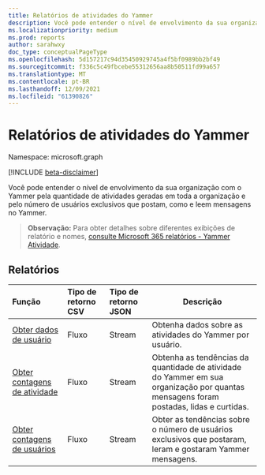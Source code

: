 ```yaml
---
title: Relatórios de atividades do Yammer
description: Você pode entender o nível de envolvimento da sua organização com o Yammer pela quantidade de atividades geradas em toda a organização e pelo número de usuários exclusivos que postam, como e leem mensagens no Yammer.
ms.localizationpriority: medium
ms.prod: reports
author: sarahwxy
doc_type: conceptualPageType
ms.openlocfilehash: 5d157217c94d35450929745a4f5bf0989bb2bf49
ms.sourcegitcommit: f336c5c49fbcebe55312656aa8b50511fd99a657
ms.translationtype: MT
ms.contentlocale: pt-BR
ms.lasthandoff: 12/09/2021
ms.locfileid: "61390826"
---
```

# <a name="yammer-activity-reports"></a>Relatórios de atividades do Yammer

Namespace: microsoft.graph

[!INCLUDE [beta-disclaimer](../../includes/beta-disclaimer.md)]

Você pode entender o nível de envolvimento da sua organização com o Yammer pela quantidade de atividades geradas em toda a organização e pelo número de usuários exclusivos que postam, como e leem mensagens no Yammer.

> **Observação:** Para obter detalhes sobre diferentes exibições de relatório e nomes, [consulte Microsoft 365 relatórios - Yammer Atividade](https://support.office.com/client/Yammer-activity-c7c9f938-5b8e-4d52-b1a2-c7c32cb2312a).

## <a name="reports"></a>Relatórios

| Função                                                     | Tipo de retorno CSV | Tipo de retorno JSON | Descrição                                                  |
| :----------------------------------------------------------- | :-------------- | :--------------- | ------------------------------------------------------------ |
| [Obter dados de usuário](../api/reportroot-getyammeractivityuserdetail.md) | Fluxo          | Stream           | Obtenha dados sobre as atividades do Yammer por usuário.                   |
| [Obter contagens de atividade](../api/reportroot-getyammeractivitycounts.md) | Fluxo          | Stream           | Obtenha as tendências da quantidade de atividade do Yammer em sua organização por quantas mensagens foram postadas, lidas e curtidas. |
| [Obter contagens de usuários](../api/reportroot-getyammeractivityusercounts.md) | Fluxo          | Stream           | Obter as tendências sobre o número de usuários exclusivos que postaram, leram e gostaram Yammer mensagens. |


